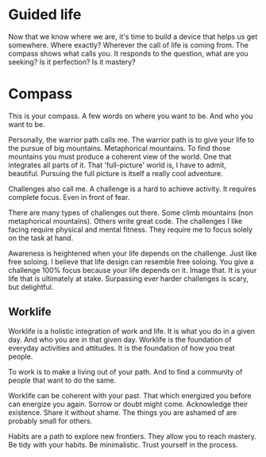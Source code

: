 # Guided life
Now that we know where we are, it's time to build a device that helps us get somewhere. Where exactly? Wherever the call of life is coming from. The compass shows what calls you. It responds to the question, what are you seeking? Is it perfection? Is it mastery?

# Compass
This is your compass. A few words on where you want to be. And who you want to be.  

Personally, the warrior path calls me. The warrior path is to give your life to the pursue of big mountains. Metaphorical mountains. To find those mountains you must produce a coherent view of the world. One that integrates all parts of it. That 'full-picture' world is, I have to admit, beautiful. Pursuing the full picture is itself a really cool adventure.

Challenges also call me. A challenge is a hard to achieve activity. It requires complete focus. Even in front of fear.

There are many types of challenges out there. Some climb mountains (non metaphorical mountains). Others write great code. The challenges I like facing require physical and mental fitness. They require me to focus solely on the task at hand.

Awareness is heightened when your life depends on the challenge. Just like free soloing. I believe that life design can resemble free soloing. You give a challenge 100% focus because your life depends on it. Image that. It is your life that is ultimately at stake. Surpassing ever harder challenges is scary, but delightful.

## Worklife
Worklife is a holistic integration of work and life. It is what you do in a given day. And who you are in that given day. Worklife is the foundation of everyday activities and attitudes. It is the foundation of how you treat people.

To work is to make a living out of your path. And to find a community of people that want to do the same.

Worklife can be coherent with your past. That which energized you before can energize you again. Sorrow or doubt might come. Acknowledge their existence. Share it without shame. The things you are ashamed of are probably small for others.

Habits are a path to explore new frontiers. They allow you to reach mastery. Be tidy with your habits. Be minimalistic. Trust yourself in the process.
